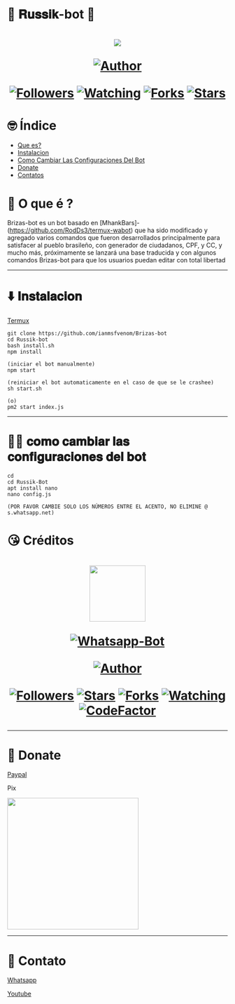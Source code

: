 # 🤖 𝐑𝐮𝐬𝐬𝐢𝐤-bot 🤖
<h1 align="center">
    <p>
        <img src= "https://i.imgur.com/sm6LGkk.gif">
    </p>
    <p>
        <a href="https://github.com/ianmsfvenom"><img title="Author"    src="https://img.shields.io/badge/Author-D$3-purple.svg?style=for-the-badge&logo=github"></a>
    </p>
    <p>
        <a href="https://github.com/ianmsfvenom/followers"><img title="Followers" src="https://img.shields.io/github/followers/ianmsfvenom?color=blue&style=flat-square"></a>
        <a href="https://github.com/RodDs3/termux-wabot/watchers"><img title="Watching" src="https://img.shields.io/github/watchers/RodDs3/termux-wabot?label=Watchers&color=blue&style=flat-square"></a>
        <a href="https://github.com/RodDs3/termux-wabot/network/members"><img title="Forks" src="https://img.shields.io/github/forks/RodDs3/termux-wabot?color=blue&style=flat-square"></a>
        <a href="https://github.com/RodDs3/termux-wabot/stargazers/"><img title="Stars" src="https://img.shields.io/github/stars/RodDs3/termux-wabot?color=blue&style=flat-square"></a>
    </p>
</h1>

# 🤓 Índice
- [Que es?](#🤔-O-que-é-?)
- [Instalacion](#⬇️-Instalacion)
- [Como Cambiar Las Configuraciones Del Bot](#🙋‍♂️-Como-Cambiar-Las-Configuraciones-Del-Bot)
- [Donate](#Donate)
- [Contatos](#Contacto)

# 🤔 O que é ?

Brizas-bot es un bot basado en [MhankBars]-(https://github.com/RodDs3/termux-wabot) que ha sido modificado y agregado varios comandos que fueron desarrollados principalmente para satisfacer al pueblo brasileño, con generador de ciudadanos, CPF, y CC, y mucho más, próximamente se lanzará una base traducida y con algunos comandos Brizas-bot para que los usuarios puedan editar con total libertad

---


# ⬇️ 𝐈𝐧𝐬𝐭𝐚𝐥𝐚𝐜𝐢𝐨𝐧

[Termux](https://play.google.com/store/apps/details?id=com.termux&hl=pt_BR&gl=US)

```
git clone https://github.com/ianmsfvenom/Brizas-bot
cd Russik-bot
bash install.sh
npm install

(iniciar el bot manualmente)
npm start

(reiniciar el bot automaticamente en el caso de que se le crashee)
sh start.sh

(o)
pm2 start index.js

```
---
# 🙋‍♂️ 𝐜𝐨𝐦𝐨 𝐜𝐚𝐦𝐛𝐢𝐚𝐫 𝐥𝐚𝐬 𝐜𝐨𝐧𝐟𝐢𝐠𝐮𝐫𝐚𝐜𝐢𝐨𝐧𝐞𝐬 𝐝𝐞𝐥 𝐛𝐨𝐭
```
cd
cd Russik-Bot
apt install nano
nano config.js

(POR FAVOR CAMBIE SOLO LOS NÚMEROS ENTRE EL ACENTO, NO ELIMINE @ s.whatsapp.net)
```
# 😘 Créditos

<h1>
    <p align="center">
    <img src="https://static.wikia.nocookie.net/kenja-no-mago/images/8/85/Sizilien_von_klode_1.jpg/revision/latest/top-crop/width/300/height/300?cb=20190417164406" width="128" height="128"/>
    </p>
    <p align="center">
    <a href="#"><img title="Whatsapp-Bot" src="https://img.shields.io/badge/Termux Whatsapp Bot-green?colorA=%23ff0000&colorB=%23017e40&style=for-the-badge"></a>
    </p>
    <p align="center">
    <a href="https://github.com/RodDs3"><img title="Author" src="https://img.shields.io/badge/Author-RodDs3-blue.svg?style=for-the-badge&logo=github"></a>
    </p>
    <p align="center">
    <a href="https://github.com/RodDs3/followers"><img title="Followers" src="https://img.shields.io/github/followers/RodDs3?color=blue&style=flat-square"></a>
    <a href="https://github.com/RodDs3/termux-wabot/stargazers/"><img title="Stars" src="https://img.shields.io/github/stars/RodDs3/termux-wabot?color=red&style=flat-square"></a>
    <a href="https://github.com/RodDs3/termux-wabot/network/members"><img title="Forks" src="https://img.shields.io/github/forks/RodDs3/termux-wabot?color=red&style=flat-square"></a>
    <a href="https://github.com/RodDs3/termux-wabot/watchers"><img title="Watching" src="https://img.shields.io/github/watchers/RodDs3/termux-wabot?label=Watchers&color=blue&style=flat-square"></a>
    <a href="https://www.codefactor.io/repository/github/RodDs3/termux-wabot"><img src="https://www.codefactor.io/repository/github/RodDs3/termux-wabot/badge" alt="CodeFactor" /></a>
    </p>
</h1>



---

# 🥺 Donate
[Paypal](https://www.paypal.com/donate/?hosted_button_id=QQ4MFP2AZV9TW)

Pix

<img src="https://i.imgur.com/891Ah3r.jpeg" width="300" >

---

# 🤝 Contato

[Whatsapp](wa.me/+5804167287924)

[Youtube](https://youtube.com/channel/UC0O9DnKkVVr34Nq4Tac7jOw)


